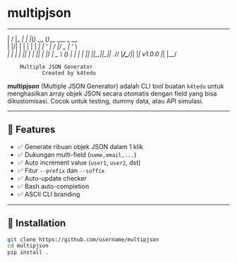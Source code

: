 # multipjson

  __  __       _ _   _       _                  
 |  \/  |_   _| | |_(_)_ __ (_)___  ___  _ __   
 | |\/| | | | | | __| | '_ \| / __|/ _ \| '_ \  
 | |  | | |_| | | |_| | |_) | \__ \ (_) | | | | 
 |_|  |_|\__,_|_|\__|_| .__// |___/\___/|_| |_|  v1.0.0
                      |_| |__/                  

	    
	    Multiple JSON Generator
               Created by k4tedu

**multipjson** (Multiple JSON Generator) adalah CLI tool buatan `k4tedu` untuk menghasilkan array objek JSON secara otomatis dengan field yang bisa dikustomisasi. Cocok untuk testing, dummy data, atau API simulasi.

---

## 🚀 Features

- ✅ Generate ribuan objek JSON dalam 1 klik
- ✅ Dukungan multi-field (`name,email,...`)
- ✅ Auto increment value (`user1`, `user2`, dst)
- ✅ Fitur `--prefix` dan `--suffix`
- ✅ Auto-update checker
- ✅ Bash auto-completion
- ✅ ASCII CLI branding

---

## 🔧 Installation

```bash
git clone https://github.com/username/multipjson
cd multipjson
pip install .
